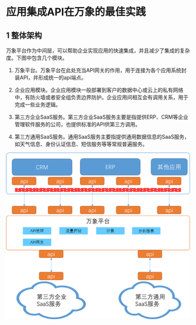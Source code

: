 # 应用集成API在万象的最佳实践 

## 1 整体架构 

万象平台作为中间层，可以帮助企业实现应用的快速集成，并且减少了集成的复杂度。下图中包含几个模块。

1. 万象平台。万象平台在此处充当API网关的作用，用于连接为各个应用系统封装API，并形成统一的api端点。 

2. 企业应用模块。企业应用模块一般部署到客户的数据中心或云上的私有网络中，有防火墙或者安全组负责边界防护。企业应用间相互会有调用关系，用于完成一些业务逻辑。 

3. 第三方企业SaaS服务。第三方企业SaaS服务主要是指提供ERP、CRM等企业管理软件服务的公司，也提供标准的API供第三方调用。 

4. 第三方通用SaaS服务。通用SaaS服务主要指提供通用数据信息的SaaS服务，如天气信息、身份认证信息、短信服务等等常规普遍服务。

![Frame](image/JDCloud-WhitePaper/JDCloud-WhitePaper-Best-Practice-with-HeZhongWeiYi-Asset-Management/3.png)
